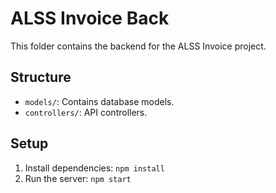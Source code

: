# ALSS Invoice Back

This folder contains the backend for the ALSS Invoice project.

## Structure
- `models/`: Contains database models.
- `controllers/`: API controllers.

## Setup
1. Install dependencies: `npm install`
2. Run the server: `npm start`